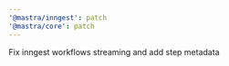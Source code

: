 ```yaml
---
'@mastra/inngest': patch
'@mastra/core': patch
---
```


Fix inngest workflows streaming and add step metadata
